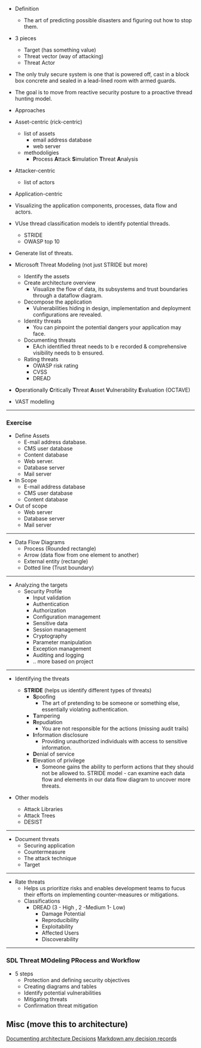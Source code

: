 * Definition
  * The art of predicting possible disasters and figuring out how to stop them.
* 3 pieces
  * Target (has something value)
  * Threat vector (way of attacking)
  * Threat Actor
* The only truly secure system is one that is powered off, cast in a block box concrete and sealed in a lead-lined room with armed guards.
* The goal is to move from reactive security posture to a proactive thread hunting model.
* Approaches
 * Asset-centric (rick-centric)
   * list of assets
     * email address database
     * web server
   * methodoligies
     * **P**rocess **A**ttack **S**imulation **T**hreat **A**nalysis
 * Attacker-centric
   * list of actors
 * Application-centric
  * Visualizing the application components, processes, data flow and actors.
  * VUse thread classification models to identify potential threads.
    * STRIDE
    * OWASP top 10
  * Generate list of threats.

* Microsoft Threat Modeling (not just STRIDE but more)
  * Identify the assets
  * Create architecture overview
    * Visualize the flow of data, its subsystems and trust boundaries through a dataflow diagram.
  * Decompose the application
    * Vulnerabilities hiding in design, implementation and deployment configurations are revealed.
  * Identity threats
    * You can pinpoint the potential dangers your application may face.
  * Documenting threats
    * EAch identified threat needs to b e recorded & comprehensive visibility needs to b ensured.
  * Rating threats
    * OWASP risk rating 
    * CVSS
    * DREAD
* **O**perationally **C**ritically **T**hreat **A**sset **V**ulnerability **E**valuation (OCTAVE)
* VAST modelling

___
### Exercise
* Define Assets
  * E-mail address database.
  * CMS user database
  * Content database
  * Web server.
  * Database server
  * Mail server
* In Scope
  * E-mail address database
  * CMS user database
  * Content database
* Out of scope
  * Web server
  * Database server
  * Mail server
___

* Data Flow Diagrams
  * Process (Rounded rectangle)
  * Arrow (data flow from one element to another)
  * External entity (rectangle)
  * Dotted line (Trust boundary)

___

* Analyzing the targets
  * Security Profile
    * Input validation
    * Authentication
    * Authorization
    * Configuration management
    * Sensitive data
    * Session management
    * Cryptography
    * Parameter manipulation
    * Exception management
    * Auditing and logging
    * .. more based on project

___

* Identifying the threats
  * __STRIDE__ (helps us identify different types of threats)
    * **S**poofing
      * The art of pretending to be someone or something else, essentially violating authentication.
    * **T**ampering
    * **R**epudiation
      * You are not responsible for the actions (missing audit trails)
    * **I**nformation disclosure
      * Providing unauthorized individuals with access to sensitive information.
    * **D**enial of service
    * **E**levation of privilege
      * Someone gains the ability to perform actions that they should not be allowed to.
STRIDE model - can examine each data flow and elements in our data flow diagram to uncover more threats.

* Other models
  * Attack Libraries
  * Attack Trees
  * DESIST
___

* Document threats
  * Securing application
  * Countermeasure
  * The attack technique
  * Target

___

* Rate threats
  * Helps us prioritize risks and enables development teams to fucus their efforts on implementing counter-measures or mitigations.
  * Classifications
    * DREAD (3 - High , 2 -Medium 1- Low)
      * Damage Potential
      * Reproducibility
      * Exploitability
      * Affected Users
      * Discoverability


___

### SDL Threat MOdeling PRocess and Workflow
* 5 steps
  * Protection and defining security objectives
  * Creating diagrams and tables
  * Identify potential vulnerabilities
  * Mitigating threats
  * Confirmation threat mitigation


## Misc (move this to architecture)
[Documenting architecture Decisions](https://cognitect.com/blog/2011/11/15/documenting-architecture-decisions)
[Markdown any decision records](https://github.com/adr/madr)

